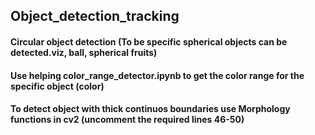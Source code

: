 ## Object_detection_tracking

  #### Circular object detection (To be specific spherical objects can be detected.viz, ball, spherical fruits)
  #### Use helping color_range_detector.ipynb to get the color range for the specific object (color) 
  #### To detect object with thick continuos boundaries use Morphology functions in cv2 (uncomment the required lines 46-50)
